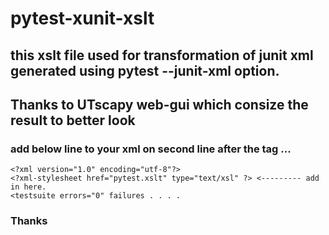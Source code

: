 # pytest-xunit-xslt
## this xslt file used for transformation of junit xml generated using pytest --junit-xml option. 
## Thanks to UTscapy web-gui which consize the result to better look

### add below line to your xml on second line after the tag ...

```
<?xml version="1.0" encoding="utf-8"?>
<?xml-stylesheet href="pytest.xslt" type="text/xsl" ?> <--------- add in here. 
<testsuite errors="0" failures . . . .
```

### Thanks
